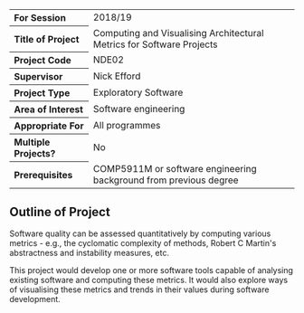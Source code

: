 <table>
<tr>
<th align="left">For Session</th>
<td>2018/19</td>
</tr>
<tr>
<th align="left">Title of Project</th>
<td>Computing and Visualising Architectural Metrics for Software Projects</td>
</tr>
<tr>
<th align="left">Project Code</th>
<td>NDE02</td>
</tr>
<tr>
<th align="left">Supervisor</th>
<td>Nick Efford</td>
</tr>
<tr>
<th align="left">Project Type</th>
<td>Exploratory Software</td>
</tr>
<tr>
<th align="left">Area of Interest</th>
<td>Software engineering</td>
</tr>
<tr>
<th align="left">Appropriate For</th>
<td>All programmes</td>
</tr>
<tr>
<th align="left">Multiple Projects?</th>
<td>No</td>
</tr>
<tr>
<th align="left">Prerequisites</th>
<td>COMP5911M or software engineering background from previous degree</td>
</tr>
</table>

## Outline of Project

Software quality can be assessed quantitatively by computing various
metrics - e.g., the cyclomatic complexity of methods, Robert C Martin's
abstractness and instability measures, etc.

This project would develop one or more software tools capable of analysing
existing software and computing these metrics.  It would also explore
ways of visualising these metrics and trends in their values during software
development.
